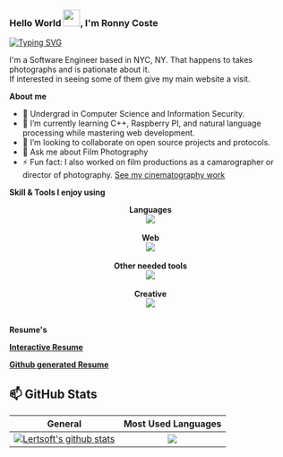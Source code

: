 <!--
**lertsoft/lertsoft** is a ✨ _special_ ✨ repository because its `README.md` (this file) appears on your GitHub profile.
-->

### Hello World <img src="https://raw.githubusercontent.com/MartinHeinz/MartinHeinz/master/wave.gif" width="30px">, I'm Ronny Coste

[![Typing SVG](https://readme-typing-svg.herokuapp.com?color=635DF7&lines=Frameworks+Enthusiast;Creative+Developer;Continuous+Learner;Problem+Solver)](https://git.io/typing-svg)

I'm a Software Engineer based in NYC, NY. That happens to takes photographs and is pationate about it. </br>
If interested in seeing some of them give my main website a visit.


**About me**
- 🔭 Undergrad in Computer Science and Information Security.
- 🌱 I’m currently learning C++, Raspberry PI, and natural language processing while mastering web development.
- 👯 I’m looking to collaborate on open source projects and protocols.
- 💬 Ask me about Film Photography
- ⚡ Fun fact: I also worked on film productions as a camarographer or director of photography. [See my cinematography work](https://cinema.ronnycoste.com)

**Skill & Tools I enjoy using**
  <p align="center">
    <b>Languages<b/> <br />
  <img src="https://skillicons.dev/icons?i=js,html,css,bash,cpp,py,r,react,ts" /> <br /> <br />
    <b> Web<b/>  <br />
  <img src="https://skillicons.dev/icons?i=d3,threejs,electron,express,nextjs,nodejs,vite,vue,tailwind" /> <br /> <br />
    <b> Other needed tools <b/>  <br />
  <img src="https://skillicons.dev/icons?i=aws,cloudflare,docker,firebase,git,linux,mysql,postgres,raspberrypi,arduino,vscodium" /> <br /> <br />
    <b> Creative<b/>  <br />
  <img src="https://skillicons.dev/icons?i=au,ai,ps,pr,figma,notion,md" /> <br /> <br />
  </p>

<!-- In case i want to go back to the old look

![](https://skillicons.dev/icons?i=js,html,css,bash,cpp,perl,py,r,react,solidity,ts)

![](https://skillicons.dev/icons?i=wasm,angular,d3,electron,express,nextjs,nodejs,nuxtjs,redux,sass,styledcomponents,vite,vue,webpack)

![](https://skillicons.dev/icons?i=aws,azure,cloudflare,docker,firebase,git,github,linux,md,bsd,mongodb,mysql,postgres,raspberrypi)

![](https://skillicons.dev/icons?i=au,ai,ps,pr,,figma,tailwind)

-->



**Resume's**

[Interactive Resume](https://resume.ronnycoste.com)

[Github generated Resume](https://resume.github.io/?lertsoft)


## 📫 GitHub Stats
| General         | Most Used Languages |
|--------------|:-----:|
| <a href="https://github.com/lertsoft/lertsoft"><img align="center" src="https://github-readme-stats.vercel.app/api?username=lertsoft&count_private=true&show_icons=true&include_all_commits=true&theme=blue-green&hide_border=true" alt="Lertsoft's github stats" /></a>  |   <a href="https://github.com/lertsoft/lertsoft"><img align="center" src="https://github-readme-stats.vercel.app/api/top-langs/?username=lertsoft&langs_count=5" /></a> |        


